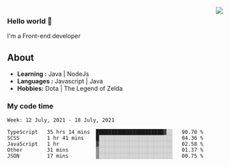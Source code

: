 <img align='right' src="https://github-readme-stats.vercel.app/api?username=jumodada&show_icons=true&theme=vue">

### Hello world 👋

I'm a Front-end developer 
    
## About
-  **Learning :** Java | NodeJs
-  **Languages :** Javascript | Java
-  **Hobbies:** Dota | The Legend of Zelda

### My code time

<!--START_SECTION:waka-->
```text
Week: 12 July, 2021 - 18 July, 2021

TypeScript   35 hrs 14 mins  ██████████████████████▓░░   90.70 % 
SCSS         1 hr 41 mins    █░░░░░░░░░░░░░░░░░░░░░░░░   04.36 % 
JavaScript   1 hr            ▓░░░░░░░░░░░░░░░░░░░░░░░░   02.58 % 
Other        31 mins         ▒░░░░░░░░░░░░░░░░░░░░░░░░   01.37 % 
JSON         17 mins         ▒░░░░░░░░░░░░░░░░░░░░░░░░   00.75 % 
```
<!--END_SECTION:waka-->
